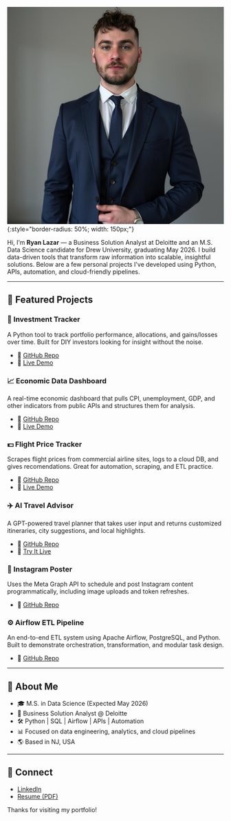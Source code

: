![Avatar](avatar.jpg){:style="border-radius: 50%; width: 150px;"}

Hi, I’m **Ryan Lazar** — a Business Solution Analyst at Deloitte and an M.S. Data Science candidate for Drew University, graduating May 2026. I build data-driven tools that transform raw information into scalable, insightful solutions. Below are a few personal projects I've developed using Python, APIs, automation, and cloud-friendly pipelines.

---

## 📌 Featured Projects

### 🧾 Investment Tracker  
A Python tool to track portfolio performance, allocations, and gains/losses over time. Built for DIY investors looking for insight without the noise.  
- 🔗 [GitHub Repo](https://github.com/LazarRyan/investment-tracker)
- 🚀 [Live Demo](https://investment-tracker-tau.vercel.app/)

### 📈 Economic Data Dashboard  
A real-time economic dashboard that pulls CPI, unemployment, GDP, and other indicators from public APIs and structures them for analysis.  
- 🔗 [GitHub Repo](https://github.com/LazarRyan/EconomicData)  
- 🚀 [Live Demo](https://econdata.streamlit.app/)

### 💵 Flight Price Tracker  
Scrapes flight prices from commercial airline sites, logs to a cloud DB, and gives recomendations. Great for automation, scraping, and ETL practice.  
- 🔗 [GitHub Repo](https://github.com/LazarRyan/price-tracker-project)
- 🚀 [Live Demo](https://flight-price-tracker.streamlit.app/)

### ✈️ AI Travel Advisor  
A GPT-powered travel planner that takes user input and returns customized itineraries, city suggestions, and local highlights.  
- 🔗 [GitHub Repo](https://github.com/LazarRyan/ai-travel-advisor)  
- 🚀 [Try It Live](https://ai-travel-advisor.streamlit.app/)

### 📸 Instagram Poster  
Uses the Meta Graph API to schedule and post Instagram content programmatically, including image uploads and token refreshes.  
- 🔗 [GitHub Repo](https://github.com/LazarRyan/instagram-poster)

### ⚙️ Airflow ETL Pipeline  
An end-to-end ETL system using Apache Airflow, PostgreSQL, and Python. Built to demonstrate orchestration, transformation, and modular task design.  
- 🔗 [GitHub Repo](https://github.com/LazarRyan/airflow-etl-project)


---

## 🧠 About Me

- 🎓 M.S. in Data Science (Expected May 2026)  
- 🏢 Business Solution Analyst @ Deloitte  
- 🛠️ Python | SQL | Airflow | APIs | Automation  
- 📊 Focused on data engineering, analytics, and cloud pipelines  
- 🌎 Based in NJ, USA

---

## 🔗 Connect

- [LinkedIn](https://www.linkedin.com/in/ryan-lazar123/)  
- [Resume (PDF)](resume.pdf)

Thanks for visiting my portfolio!
